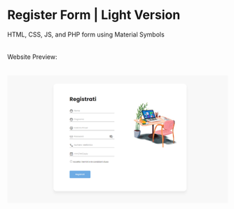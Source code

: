 <h1>Register Form | Light Version</h1>
HTML, CSS, JS, and PHP form using Material Symbols<br>
<br>
<br>
Website Preview:
<br><br><br>
<img src="assets/example.png"/>
